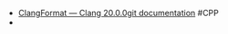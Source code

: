 - [ClangFormat — Clang 20.0.0git documentation](https://clang.llvm.org/docs/ClangFormat.html) #CPP
-
